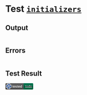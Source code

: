 # Test [`initializers`](/doc/structure/workbench.md#L112)

## Output

```,plain
```

## Errors

```,plain
```

## Test Result

![OK BUT IS TODO](/doc/structure/.test/initializers.png)
